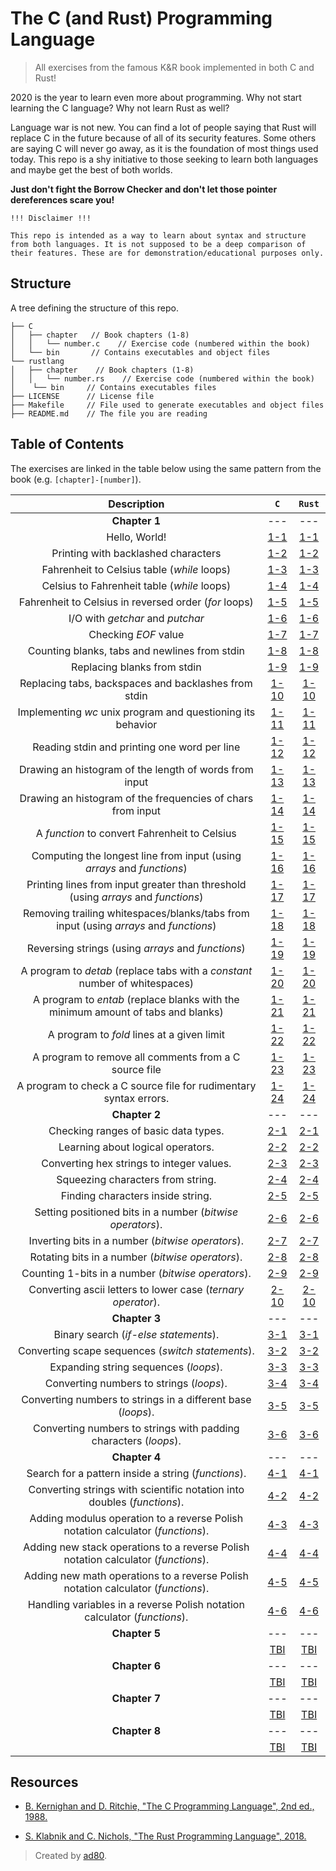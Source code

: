 # The C (and Rust) Programming Language

> All exercises from the famous K&R book implemented in both C and Rust!

2020 is the year to learn even more about programming. Why not start learning the C language? Why not learn Rust as well?

Language war is not new. You can find a lot of people saying that Rust will replace C in the future because of all of its security features. Some others are saying C will never go away, as it is the foundation of most things used today. This repo is a shy initiative to those seeking to learn both languages and maybe get the best of both worlds.

**Just don't fight the Borrow Checker and don't let those pointer dereferences scare you!**

```
!!! Disclaimer !!!

This repo is intended as a way to learn about syntax and structure from both languages. It is not supposed to be a deep comparison of their features. These are for demonstration/educational purposes only.

```

## Structure

A tree defining the structure of this repo.

```
├── C
│   ├── chapter   // Book chapters (1-8)
│   │   └── number.c    // Exercise code (numbered within the book)
│   └── bin       // Contains executables and object files
└── rustlang
│   ├── chapter    // Book chapters (1-8)
│   │   └── number.rs    // Exercise code (numbered within the book)
│    └── bin     // Contains executables files
├── LICENSE      // License file
├── Makefile     // File used to generate executables and object files
├── README.md    // The file you are reading
```


## Table of Contents

 The exercises are linked in the table below using the same pattern from the book (e.g. `[chapter]-[number]`).

| Description |  `C` |  `Rust` |
|:------------:|:----:|:---------:|
|**Chapter 1**|---|---|
|Hello, World!|[1-1](./C/1/1.c)|[1-1](./rustlang/1/1.rs)|
|Printing with backlashed characters|[1-2](./C/1/2.c)|[1-2](./rustlang/1/2.rs)|
|Fahrenheit to Celsius table (_while_ loops)|[1-3](./C/1/3.c)|[1-3](./rustlang/1/3.rs)|
|Celsius to Fahrenheit table (_while_ loops)|[1-4](./C/1/4.c)|[1-4](./rustlang/1/4.rs)|
|Fahrenheit to Celsius in reversed order (_for_ loops)|[1-5](./C/1/5.c)|[1-5](./rustlang/1/5.rs)|
|I/O with _getchar_ and _putchar_|[1-6](./C/1/6.c)|[1-6](./rustlang/1/6.rs)|
|Checking _EOF_ value|[1-7](./C/1/7.c)|[1-7](./rustlang/1/7.rs)|
|Counting blanks, tabs and newlines from stdin|[1-8](./C/1/8.c)|[1-8](./rustlang/1/8.rs)|
|Replacing blanks from stdin|[1-9](./C/1/9.c)|[1-9](./rustlang/1/9.rs)|
|Replacing tabs, backspaces and backlashes from stdin|[1-10](./C/1/10.c)|[1-10](./rustlang/1/10.rs)|
|Implementing _wc_ unix program and questioning its behavior|[1-11](./C/1/11.c)|[1-11](./rustlang/1/11.rs)|
|Reading stdin and printing one word per line|[1-12](./C/1/12.c)|[1-12](./rustlang/1/12.rs)|
|Drawing an histogram of the length of words from input|[1-13](./C/1/13.c)|[1-13](./rustlang/1/13.rs)|
|Drawing an histogram of the frequencies of chars from input|[1-14](./C/1/14.c)|[1-14](./rustlang/1/14.rs)|
|A _function_ to convert Fahrenheit to Celsius|[1-15](./C/1/15.c)|[1-15](./rustlang/1/15.rs)|
|Computing the longest line from input (using _arrays_ and _functions_)|[1-16](./C/1/16.c)|[1-16](./rustlang/1/16.rs)|
|Printing lines from input greater than threshold (using _arrays_ and _functions_)|[1-17](./C/1/17.c)|[1-17](./rustlang/1/17.rs)|
|Removing trailing whitespaces/blanks/tabs from input (using _arrays_ and _functions_)|[1-18](./C/1/18.c)|[1-18](./rustlang/1/18.rs)|
|Reversing strings (using _arrays_ and _functions_)|[1-19](./C/1/19.c)|[1-19](./rustlang/1/19.rs)|
|A program to _detab_ (replace tabs with a _constant_ number of whitespaces)|[1-20](./C/1/20.c)|[1-20](./rustlang/1/20.rs)|
|A program to _entab_ (replace blanks with the minimum amount of tabs and blanks)|[1-21](./C/1/21.c)|[1-21](./rustlang/1/21.rs)|
|A program to _fold_ lines at a given limit|[1-22](./C/1/22.c)|[1-22](./rustlang/1/22.rs)|
|A program to remove all comments from a C source file|[1-23](./C/1/23.c)|[1-23](./rustlang/1/23.rs)|
|A program to check a C source file for rudimentary syntax errors.|[1-24](./C/1/24.c)|[1-24](./rustlang/1/24.rs)|
|**Chapter 2**|---|---|
|Checking ranges of basic data types.|[2-1](./C/2/1.c)|[2-1](./rustlang/2/1.rs)|
|Learning about logical operators.|[2-2](./C/2/2.c)|[2-2](./rustlang/2/2.rs)|
|Converting hex strings to integer values.|[2-3](./C/2/3.c)|[2-3](./rustlang/2/3.rs)|
|Squeezing characters from string.|[2-4](./C/2/4.c)|[2-4](./rustlang/2/4.rs)|
|Finding characters inside string.|[2-5](./C/2/5.c)|[2-5](./rustlang/2/5.rs)|
|Setting positioned bits in a number (_bitwise operators_).|[2-6](./C/2/6.c)|[2-6](./rustlang/2/6.rs)|
|Inverting bits in a number (_bitwise operators_).|[2-7](./C/2/7.c)|[2-7](./rustlang/2/7.rs)|
|Rotating bits in a number (_bitwise operators_).|[2-8](./C/2/8.c)|[2-8](./rustlang/2/8.rs)|
|Counting 1-bits in a number (_bitwise operators_).|[2-9](./C/2/9.c)|[2-9](./rustlang/2/9.rs)|
|Converting ascii letters to lower case (_ternary operator_).|[2-10](./C/2/10.c)|[2-10](./rustlang/2/10.rs)|
|**Chapter 3**|---|---|
|Binary search (_if-else statements_).|[3-1](./C/3/1.c)|[3-1](./rustlang/3/1.rs)|
|Converting scape sequences (_switch statements_).|[3-2](./C/3/2.c)|[3-2](./rustlang/3/2.rs)|
|Expanding string sequences (_loops_).|[3-3](./C/3/3.c)|[3-3](./rustlang/3/3.rs)|
|Converting numbers to strings (_loops_).|[3-4](./C/3/4.c)|[3-4](./rustlang/3/4.rs)|
|Converting numbers to strings in a different base (_loops_).|[3-5](./C/3/5.c)|[3-5](./rustlang/3/5.rs)|
|Converting numbers to strings with padding characters (_loops_).|[3-6](./C/3/6.c)|[3-6](./rustlang/3/6.rs)|
|**Chapter 4**|---|---|
|Search for a pattern inside a string (_functions_).|[4-1](./C/4/1.c)|[4-1](./rustlang/4/1.rs)|
|Converting strings with scientific notation into doubles (_functions_).|[4-2](./C/4/2.c)|[4-2](./rustlang/4/2.rs)|
|Adding modulus operation to a reverse Polish notation calculator (_functions_).|[4-3](./C/4/3.c)|[4-3](./rustlang/4/3.rs)|
|Adding new stack operations to a reverse Polish notation calculator (_functions_).|[4-4](./C/4/4.c)|[4-4](./rustlang/4/4.rs)|
|Adding new math operations to a reverse Polish notation calculator (_functions_).|[4-5](./C/4/5.c)|[4-5](./rustlang/4/5.rs)|
|Handling variables in a reverse Polish notation calculator (_functions_).|[4-6](./C/4/6.c)|[4-6](./rustlang/4/6.rs)|
|**Chapter 5**|---|---|
||[TBI](./C/)|[TBI](./rustlang/)|
|**Chapter 6**|---|---|
||[TBI](./C/)|[TBI](./rustlang/)|
|**Chapter 7**|---|---|
||[TBI](./C/)|[TBI](./rustlang/)|
|**Chapter 8**|---|---|
||[TBI](./C/)|[TBI](./rustlang/)|

## Resources

- [B. Kernighan and D. Ritchie, "The C Programming Language", 2nd ed., 1988.](https://en.wikipedia.org/wiki/The_C_Programming_Language)

- [S. Klabnik and C. Nichols, "The Rust Programming Language", 2018.](https://doc.rust-lang.org/stable/book/)


> Created by [ad80](https://github.com/adeilsonsilva).
